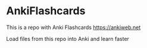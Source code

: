 AnkiFlashcards
==============
This is a repo with Anki Flashcards
https://ankiweb.net

Load files from this repo into Anki and learn faster
